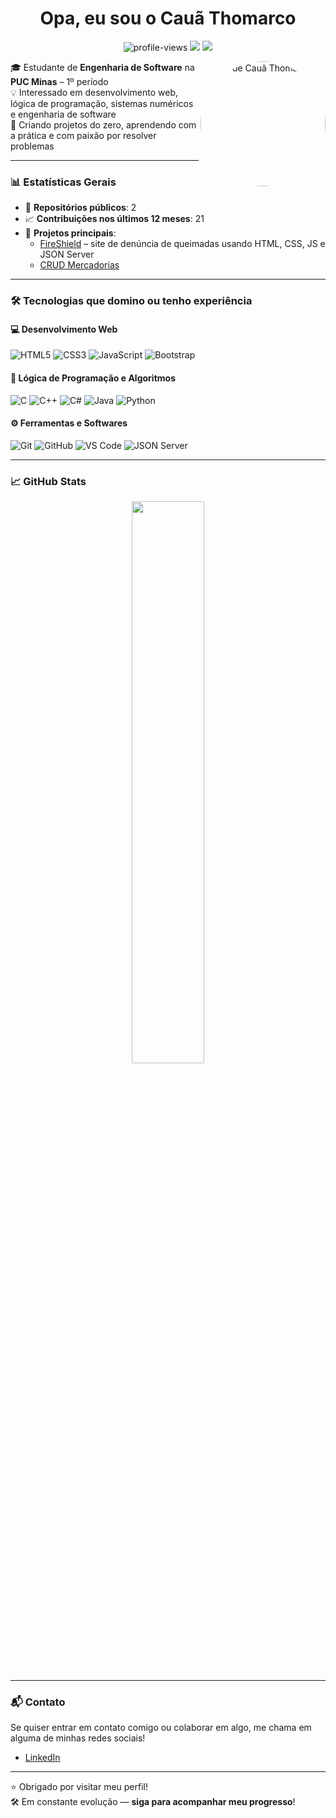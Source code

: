 <h1 align="center">Opa, eu sou o Cauã Thomarco</h1>

<p align="center">
  <img src="https://komarev.com/ghpvc/?username=CauaThomarco&label=Visualizações%20do%20perfil&color=0e75b6&style=flat" alt="profile-views" />
  <img src="https://img.shields.io/github/followers/CauaThomarco?label=Seguidores&style=social" />
  <img src="https://img.shields.io/github/stars/CauaThomarco?label=Stars&style=social" />
</p>

<img align="right" src="assets/img/CauãThomarco.jpg" width="200" alt="Foto de Cauã Thomarco" style="border-radius: 50%;" />

🎓 Estudante de **Engenharia de Software** na **PUC Minas** – 1º período  
💡 Interessado em desenvolvimento web, lógica de programação, sistemas numéricos e engenharia de software  
🚀 Criando projetos do zero, aprendendo com a prática e com paixão por resolver problemas

---

### 📊 Estatísticas Gerais

- 🔢 **Repositórios públicos**: 2  
- 📈 **Contribuições nos últimos 12 meses**: 21  
- 📂 **Projetos principais**:
  - [FireShield](https://github.com/ICEI-PUC-Minas-PMGES-TI/pmg-es-2025-1-ti1-2401100-fireshield.git) – site de denúncia de queimadas usando HTML, CSS, JS e JSON Server
  - [CRUD Mercadorias](https://github.com/cleverson-programmer/SistemaLogistica-SLEM)
---

### 🛠️ Tecnologias que domino ou tenho experiência

#### 💻 Desenvolvimento Web
![HTML5](https://img.shields.io/badge/-HTML5-E34F26?style=flat&logo=html5&logoColor=white)
![CSS3](https://img.shields.io/badge/-CSS3-1572B6?style=flat&logo=css3)
![JavaScript](https://img.shields.io/badge/-JavaScript-F7DF1E?style=flat&logo=javascript&logoColor=black)
![Bootstrap](https://img.shields.io/badge/-Bootstrap-7952B3?style=flat&logo=bootstrap)

#### 🧠 Lógica de Programação e Algoritmos
![C](https://img.shields.io/badge/-C-00599C?style=flat&logo=c&logoColor=white)
![C++](https://img.shields.io/badge/-C++-00599C?style=flat&logo=cplusplus&logoColor=white)
![C#](https://img.shields.io/badge/-C%23-239120?style=flat&logo=csharp&logoColor=white)
![Java](https://img.shields.io/badge/-Java-007396?style=flat&logo=java&logoColor=white)
![Python](https://img.shields.io/badge/-Python-3776AB?style=flat&logo=python&logoColor=white)

#### ⚙️ Ferramentas e Softwares
![Git](https://img.shields.io/badge/-Git-F05032?style=flat&logo=git&logoColor=white)
![GitHub](https://img.shields.io/badge/-GitHub-181717?style=flat&logo=github)
![VS Code](https://img.shields.io/badge/-VS%20Code-007ACC?style=flat&logo=visual-studio-code)
![JSON Server](https://img.shields.io/badge/-JSON%20Server-black?style=flat&logo=json&logoColor=white)

---

### 📈 GitHub Stats

<p align="center">
  <img src="https://github-readme-stats.vercel.app/api?username=CauaThomarco&show_icons=true&theme=github_dark" width="48%" />
</p>

---

### 📬 Contato

Se quiser entrar em contato comigo ou colaborar em algo, me chama em alguma de minhas redes sociais!  
- [LinkedIn](https://www.linkedin.com/in/thomarco)

---

⭐ Obrigado por visitar meu perfil!  
🛠️ Em constante evolução — **siga para acompanhar meu progresso**!
